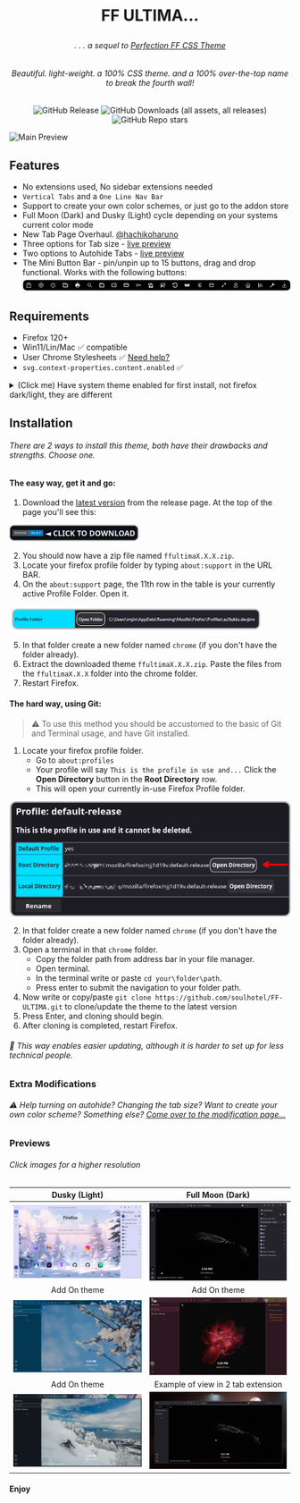 # <p align="center"> FF ULTIMA... </p>

###### <p align="center">. . . a sequel to [Perfection FF CSS Theme](https://github.com/soulhotel/Perfection-Firefox-CSS-Theme) </p>

###### <p align="center">Beautiful. light-weight. a 100% CSS theme. and a 100% over-the-top name to break the fourth wall!</p>

<div align="center">

![GitHub Release](https://img.shields.io/github/v/release/soulhotel/FF-CSS-ULTIMA?style=for-the-badge) ![GitHub Downloads (all assets, all releases)](https://img.shields.io/github/downloads/soulhotel/ff-ultima/total?style=for-the-badge&color=blue) ![GitHub Repo stars](https://img.shields.io/github/stars/soulhotel/FF-CSS-ULTIMA?style=for-the-badge)

</div>

![Main Preview](help/preview/prev1.gif)

## Features

- No extensions used, No sidebar extensions needed
- `Vertical Tabs` and a `One Line Nav Bar`
- Support to create your own color schemes, or just go to the addon store
- Full Moon (Dark) and Dusky (Light) cycle depending on your systems current color mode
- New Tab Page Overhaul. [@hachikoharuno](https://github.com/hachikoharuno/Beautiful-newtab-Firefox) 
- Three options for Tab size - [live preview](https://github.com/soulhotel/FF-ULTIMA/blob/main/help/Modification.md)
- Two options to Autohide Tabs - [live preview](https://github.com/soulhotel/FF-ULTIMA/blob/main/help/Modification.md)
- The Mini Button Bar - pin/unpin up to 15 buttons, drag and drop functional. Works with the following buttons:
![prevautohide](help/preview/prev-minibar.png)

## Requirements

- Firefox 120+
- Win11/Lin/Mac ✅ compatible
- User Chrome Stylesheets ✅ [Need help?](https://gist.github.com/soulhotel/80c1ac8d41e45b910158a26d31d48c13)
- `svg.context-properties.content.enabled` ✅
<details>
<summary>(Click me) Have system theme enabled for first install, not firefox dark/light, they are different</summary>
  
![install1](help/preview/install1.jpg) ![install2](help/preview/install2.jpg)
</details>

## Installation

###### There are 2 ways to install this theme, both have their drawbacks and strengths. Choose one.

#### The easy way, get it and go:

1. Download the [latest version](https://github.com/soulhotel/FF-CSS-ULTIMA/releases/latest) from the release page. At the top of the page you'll see this: 

![Button to download latest version](help/preview/release_button.png)

2. You should now have a zip file named `ffultimaX.X.X.zip`.
3. Locate your firefox profile folder by typing `about:support` in the URL BAR.
4. On the `about:support` page, the 11th row in the table is your currently active Profile Folder. Open it.

![aboutsupport](help/preview/prev_aboutsupport.png)

5. In that folder create a new folder named `chrome` (if you don't have the folder already).
6. Extract the downloaded theme `ffultimaX.X.X.zip`. Paste the files from the `ffultimaX.X.X` folder into the chrome folder.
7. Restart Firefox.

#### The hard way, using Git:

> :warning: To use this method you should be accustomed to the basic of Git and Terminal usage, and have Git installed.

1. Locate your firefox profile folder.
   - Go to `about:profiles`
   - Your profile will say `This is the profile in use and...` Click the **Open Directory** button in the **Root Directory** row.
   - This will open your currently in-use Firefox Profile folder.

![alt text](help/preview/profilelocation.png)

2. In that folder create a new folder named `chrome` (if you don't have the folder already).
3. Open a terminal in that `chrome` folder.
   - Copy the folder path from address bar in your file manager.
   - Open terminal.
   - In the terminal write or paste `cd your\folder\path`.
   - Press enter to submit the navigation to your folder path.
4. Now write or copy/paste `git clone https://github.com/soulhotel/FF-ULTIMA.git` to clone/update the theme to the latest version
5. Press Enter, and cloning should begin.
6. After cloning is completed, restart Firefox.

###### 🔄 This way enables easier updating, although it is harder to set up for less technical people.

### Extra Modifications

###### :warning: Help turning on autohide? Changing the tab size? Want to create your own color scheme? Something else? [Come over to the modification page...](https://github.com/soulhotel/FF-ULTIMA/blob/main/help/Modification.md)

### Previews

###### Click images for a higher resolution

| Dusky (Light)                       | Full Moon (Dark)                    |
|:-----------------------------------:|:-----------------------------------:|
| ![install1](help/preview/prev2.png) | ![install1](help/preview/prev3.gif) |
| Add On theme                        | Add On theme                        |
| ![install1](help/preview/prev4.gif) | ![install1](help/preview/prev5.gif) |
| Add On theme                        | Example of view in 2 tab extension  |
| ![install1](help/preview/prev6.png) | ![install1](help/preview/prev7.gif) |

#### Enjoy
